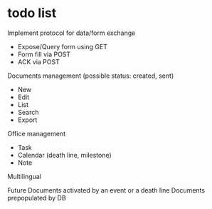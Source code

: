 # todo list

Implement protocol for data/form exchange
* Expose/Query form using GET
* Form fill via POST
* ACK via POST

Documents management (possible status: created, sent)
* New
* Edit
* List
* Search
* Export

Office management 
* Task
* Calendar (death line, milestone)
* Note

Multilingual

Future 
Documents activated by an event or a death line
Documents prepopulated by DB

